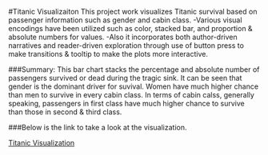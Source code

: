 #Titanic Visualizaiton
This project work visualizes Titanic survival based on passenger information such as gender and cabin class.
-Various visual encodings have been utilized such as color, stacked bar, and proportion & absolute numbers for values. 
-Also it incorporates both author-driven narratives and reader-driven exploration through use of button press to make transitions & tooltip to make the plots more interactive.

###Summary:
This bar chart stacks the percentage and absolute number of passengers survived or dead during the tragic sink.
It can be seen that gender is the dominant driver for suvival. Women have much higher chance than men to survive in every cabin class. 
In terms of cabin calss, generally speaking, passengers in first class have much higher chance to survive than those in second & third class.

###Below is the link to take a look at the visualization. 

[Titanic Visualization](http://bl.ocks.org/YanhuaHe/raw/17ba2280b2e0190821ab8d512fdf73ca/)
